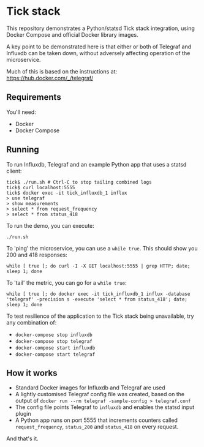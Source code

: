 # Tick stack 

This repository demonstrates a Python/statsd Tick stack integration, using Docker Compose and official Docker library images.

A key point to be demonstrated here is that either or both of Telegraf and Influxdb can be taken down, without adversely affecting operation of the microservice.

Much of this is based on the instructions at: https://hub.docker.com/_/telegraf/

## Requirements

You'll need:
 * Docker
 * Docker Compose

## Running

To run Influxdb, Telegraf and an example Python app that uses a statsd client:

    tick$ ./run.sh # Ctrl-C to stop tailing combined logs
    tick$ curl localhost:5555
    tick$ docker exec -it tick_influxdb_1 influx
    > use telegraf
    > show measurements
    > select * from request_frequency
    > select * from status_418

To run the demo, you can execute:

    ./run.sh

To 'ping' the microservice, you can use a `while true`. This should show you 200 and 418 responses:

    while [ true ]; do curl -I -X GET localhost:5555 | grep HTTP; date; sleep 1; done

To 'tail' the metric, you can go for a `while true`:

    while [ true ]; do docker exec -it tick_influxdb_1 influx -database 'telegraf' -precision s -execute 'select * from status_418'; date; sleep 1; done

To test resilience of the application to the Tick stack being unavailable, try any combination of:

 * `docker-compose stop influxdb`
 * `docker-compose stop telegraf`
 * `docker-compose start influxdb`
 * `docker-compose start telegraf`

## How it works

 * Standard Docker images for Influxdb and Telegraf are used
 * A lightly customised Telegraf config file was created, based on the output of `docker run --rm telegraf -sample-config > telegraf.conf`
 * The config file points Telegraf to `influxdb` and enables the statsd input plugin
 * A Python app runs on port 5555 that increments counters called `request_frequency`, `status_200` and `status_418` on every request.

And that's it.

